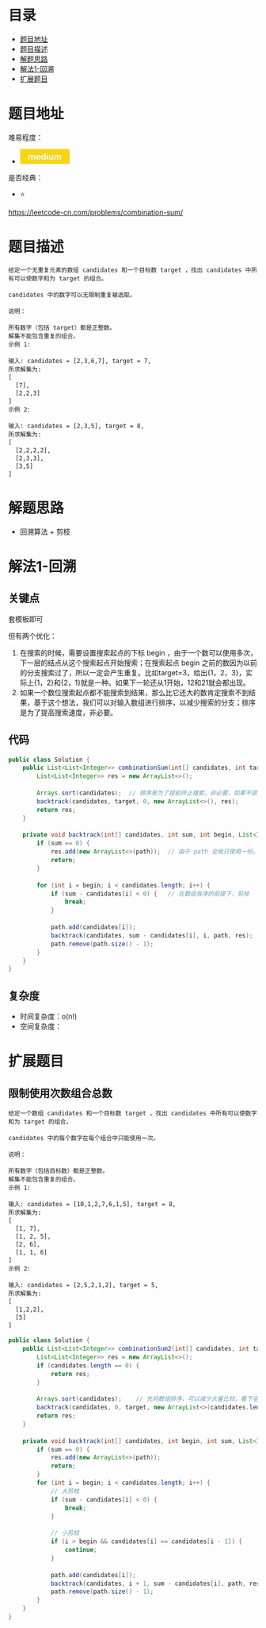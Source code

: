 # 目录
* [题目地址](#题目地址)
* [题目描述](#题目描述)
* [解题思路](#解题思路)
* [解法1-回溯](#解法1-回溯)
* [扩展题目](#扩展题目)



# 题目地址
难易程度：
- ![medium.jpg](../.images/medium.jpg)

是否经典：
- ⭐️

https://leetcode-cn.com/problems/combination-sum/

# 题目描述
```$xslt
给定一个无重复元素的数组 candidates 和一个目标数 target ，找出 candidates 中所有可以使数字和为 target 的组合。

candidates 中的数字可以无限制重复被选取。

说明：

所有数字（包括 target）都是正整数。
解集不能包含重复的组合。 
示例 1:

输入: candidates = [2,3,6,7], target = 7,
所求解集为:
[
  [7],
  [2,2,3]
]
示例 2:

输入: candidates = [2,3,5], target = 8,
所求解集为:
[
  [2,2,2,2],
  [2,3,3],
  [3,5]
]
```


# 解题思路
- 回溯算法 + 剪枝


# 解法1-回溯
## 关键点
套模板即可

但有两个优化：
1. 在搜索的时候，需要设置搜索起点的下标 begin ，由于一个数可以使用多次，下一层的结点从这个搜索起点开始搜索；在搜索起点 begin 之前的数因为以前的分支搜索过了，所以一定会产生重复。比如target=3，给出{1，2，3}，实际上{1，2}和{2，1}就是一种。如果下一轮还从1开始，12和21就会都出现。
2. 如果一个数位搜索起点都不能搜索到结果，那么比它还大的数肯定搜索不到结果，基于这个想法，我们可以对输入数组进行排序，以减少搜索的分支；排序是为了提高搜索速度，非必要。

## 代码
```Java
public class Solution {
    public List<List<Integer>> combinationSum(int[] candidates, int target) {
        List<List<Integer>> res = new ArrayList<>();

        Arrays.sort(candidates);  // 排序是为了提前终止搜索，非必要，如果不排序，下面就不能break，换成continue
        backtrack(candidates, target, 0, new ArrayList<>(), res);
        return res;
    }

    private void backtrack(int[] candidates, int sum, int begin, List<Integer> path, List<List<Integer>> res) {
        if (sum == 0) {
            res.add(new ArrayList<>(path));  // 由于 path 全局只使用一份，到叶子结点的时候需要做一个拷贝
            return;
        }

        for (int i = begin; i < candidates.length; i++) {
            if (sum - candidates[i] < 0) {   // 在数组有序的前提下，剪枝
                break;
            }

            path.add(candidates[i]);
            backtrack(candidates, sum - candidates[i], i, path, res);
            path.remove(path.size() - 1);
        }
    }
}
```


## 复杂度
- 时间复杂度：o(n!)
- 空间复杂度：


# 扩展题目
## 限制使用次数组合总数
```$xslt
给定一个数组 candidates 和一个目标数 target ，找出 candidates 中所有可以使数字和为 target 的组合。

candidates 中的每个数字在每个组合中只能使用一次。

说明：

所有数字（包括目标数）都是正整数。
解集不能包含重复的组合。 
示例 1:

输入: candidates = [10,1,2,7,6,1,5], target = 8,
所求解集为:
[
  [1, 7],
  [1, 2, 5],
  [2, 6],
  [1, 1, 6]
]
示例 2:

输入: candidates = [2,5,2,1,2], target = 5,
所求解集为:
[
  [1,2,2],
  [5]
]
```

```Java
public class Solution {
    public List<List<Integer>> combinationSum2(int[] candidates, int target) {
        List<List<Integer>> res = new ArrayList<>();
        if (candidates.length == 0) {
            return res;
        }

        Arrays.sort(candidates);    // 先将数组排序，可以减少大量比较，看下全排列去重
        backtrack(candidates, 0, target, new ArrayList<>(candidates.length), res);
        return res;
    }

    private void backtrack(int[] candidates, int begin, int sum, List<Integer> path, List<List<Integer>> res) {
        if (sum == 0) {
            res.add(new ArrayList<>(path));
            return;
        }
        for (int i = begin; i < candidates.length; i++) {
            // 大剪枝
            if (sum - candidates[i] < 0) {
                break;
            }

            // 小剪枝
            if (i > begin && candidates[i] == candidates[i - 1]) {
                continue;
            }

            path.add(candidates[i]);
            backtrack(candidates, i + 1, sum - candidates[i], path, res);   // 因为元素不可以重复使用，这里递归传递下去的是 i + 1 而不是 i
            path.remove(path.size() - 1);
        }
    }
}
```